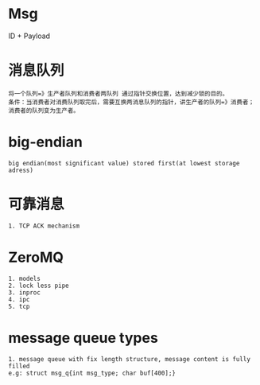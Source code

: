# Msg
ID + Payload

# 消息队列  
```
将一个队列=》生产者队列和消费者两队列 通过指针交换位置，达到减少锁的目的。
条件：当消费者对消费队列取完后，需要互换两消息队列的指针，讲生产者的队列=》消费者；消费者的队列变为生产者。
```

# big-endian
```
big endian(most significant value) stored first(at lowest storage adress)  
```
# 可靠消息
```
1. TCP ACK mechanism
```

# ZeroMQ
```
1. models
2. lock less pipe
3. inproc
4. ipc
5. tcp
```

# message queue types
```
1. message queue with fix length structure, message content is fully filled
e.g: struct msg_q{int msg_type; char buf[400];}
```
